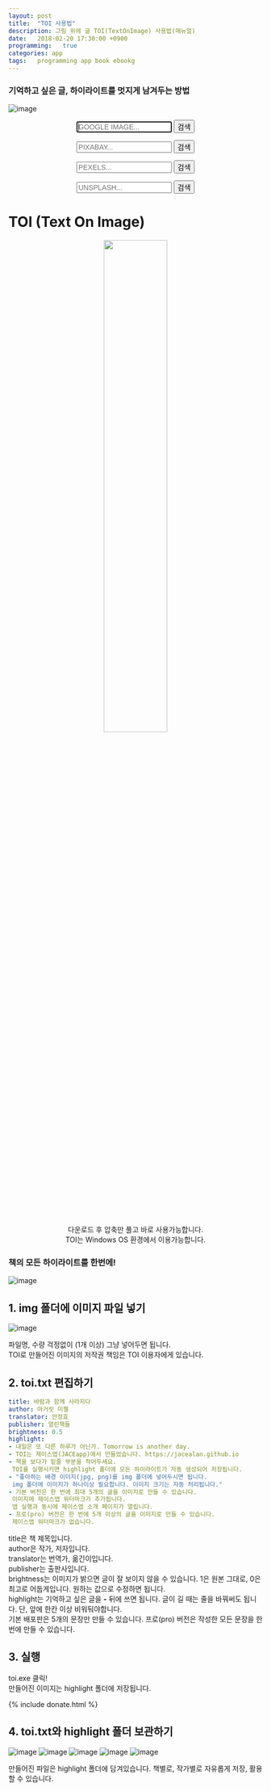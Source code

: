 ```yaml
---
layout: post
title:  "TOI 사용법"
description: 그림 위에 글 TOI(TextOnImage) 사용법(매뉴얼)
date:   2018-02-20 17:30:00 +0900
programming:   true
categories: app
tags:   programming app book ebookg
---
```

### 기억하고 싶은 글, 하이라이트를 멋지게 남겨두는 방법

![image](/assets/img/2018-02-20.png)


<form method="get" action="http://images.google.com/images" align="center" target="_blank">
    <input type="text" name="q" placeholder="GOOGLE IMAGE..." required autofocus style="font-size:1em;">
    <input type="submit" value="검색" class="button" style="font-size:1em;">
</form>

<form method="get" action="https://pixabay.com/ko/photos/" align="center" target="_blank">
    <input type="text" name="q" placeholder="PIXABAY..." required autofocus style="font-size:1em;">
    <input type="submit" value="검색" class="button" style="font-size:1em;">
</form>

<form method="get" action="https://www.pexels.com/" align="center" target="_blank">
    <input type="search" name="s" placeholder="PEXELS..." required autofocus style="font-size:1em;">
    <input type="submit" value="검색" class="button" style="font-size:1em;">
</form>

<form method="get" action="https://unsplash.com/search/photos/" align="center" target="_blank">
    <input type="text" name="searchKeyword" placeholder="UNSPLASH..." required autofocus style="font-size:1em;">
    <input type="submit" value="검색" class="button" style="font-size:1em;">
</form>

# TOI (Text On Image)

<div align="center">
    <a href="https://www.dropbox.com/s/02aycf1qd1hlkjn/TOI.zip?dl=0"><img src="/assets/img/download.png" width="50%"></a><br />
    다운로드 후 압축만 풀고 바로 사용가능합니다.<br />
    TOI는 Windows OS 환경에서 이용가능합니다.
</div>

### 책의 모든 하이라이트를 한번에!

![image](/assets/img/2018-02-20-06.png)

## 1. img 폴더에 이미지 파일 넣기

![image](/assets/img/2018-02-20-07.png)

파일명, 수량 걱정없이 (1개 이상) 그냥 넣어두면 됩니다.  
TOI로 만들어진 이미지의 저작권 책임은 TOI 이용자에게 있습니다.

## 2. toi.txt 편집하기

```yaml
title: 바람과 함께 사라지다
author: 마거릿 미첼
translator: 안정효
publisher: 열린책들
brightness: 0.5
highlight:
- 내일은 또 다른 하루가 아닌가. Tomorrow is another day.
- TOI는 제이스앱(JACEapp)에서 만들었습니다. https://jacealan.github.io
- 책을 보다가 밑줄 부분을 적어두세요.  
 TOI를 실행시키면 highlight 폴더에 모든 하이라이트가 자동 생성되어 저장됩니다.
- "좋아하는 배경 이미지(jpg, png)를 img 폴더에 넣어두시면 됩니다.
 img 폴더에 이미지가 하나이상 필요합니다. 이미지 크기는 자동 처리됩니다."
- 기본 버전은 한 번에 최대 5개의 글을 이미지로 만들 수 있습니다.
 이미지에 제이스앱 워터마크가 추가됩니다.
 앱 실행과 동시에 제이스앱 소개 페이지가 열립니다.
- 프로(pro) 버전은 한 번에 5개 이상의 글을 이미지로 만들 수 있습니다.
 제이스앱 워터마크가 없습니다.
```
title은 책 제목입니다.  
author은 작가, 저자입니다.  
translator는 번역가, 옮긴이입니다.  
publisher는 출판사입니다.  
brightness는 이미지가 밝으면 글이 잘 보이지 않을 수 있습니다. 1은 원본 그대로, 0은 최고로 어둡게입니다. 원하는 값으로 수정하면 됩니다.  
highlight는 기억하고 싶은 글을 **-** 뒤에 쓰면 됩니다. 글이 길 때는 줄을 바꿔써도 됩니다. 단, 앞에 한칸 이상 비워둬야합니다.  
기본 배포판은 5개의 문장만 만들 수 있습니다. 프로(pro) 버전은 작성한 모든 문장을 한번에 만들 수 있습니다.

## 3. 실행

toi.exe 클릭!  
만들어진 이미지는 highlight 폴더에 저장됩니다.

{% include donate.html %}

## 4. toi.txt와 highlight 폴더 보관하기

![image](/assets/img/2018-02-20-01.png)
![image](/assets/img/2018-02-20-02.png)
![image](/assets/img/2018-02-20-03.png)
![image](/assets/img/2018-02-20-04.png)
![image](/assets/img/2018-02-20-05.png)

만들어진 파일은 highlight 폴더에 담겨있습니다. 책별로, 작가별로 자유롭게 저장, 활용할 수 있습니다.
